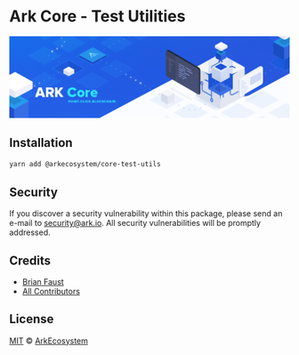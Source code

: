 # Ark Core - Test Utilities

<p align="center">
    <img src="../../banner.png" />
</p>

## Installation

```bash
yarn add @arkecosystem/core-test-utils
```

## Security

If you discover a security vulnerability within this package, please send an e-mail to security@ark.io. All security vulnerabilities will be promptly addressed.

## Credits

- [Brian Faust](https://github.com/faustbrian)
- [All Contributors](../../../../contributors)

## License

[MIT](LICENSE) © [ArkEcosystem](https://ark.io)
